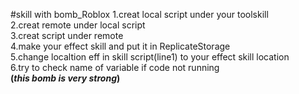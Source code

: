 #skill with bomb_Roblox
1.creat local script under your toolskill  \
2.creat remote under local script  \
3.creat script under remote  \
4.make your effect skill and put it in ReplicateStorage  \
5.change localtion eff in skill script(line1) to your effect skill location  \
6.try to check name of variable if code not running \
**(*this bomb is very strong*)**
